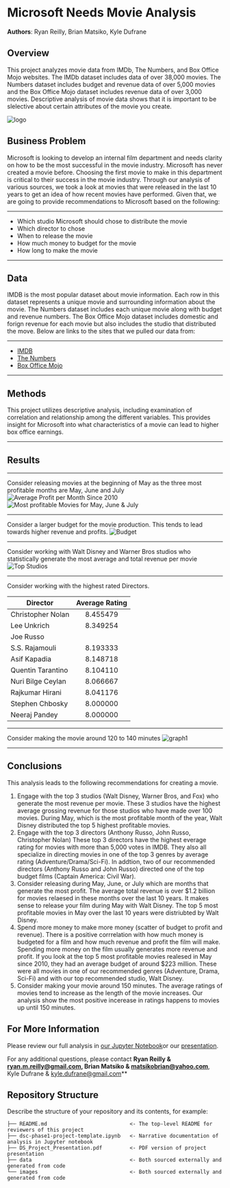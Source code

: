 # Microsoft Needs Movie Analysis

**Authors**: Ryan Reilly, Brian Matsiko, Kyle Dufrane

## Overview

This project analyzes movie data from IMDb, The Numbers, and Box Office Mojo websites. The IMDb dataset includes data of over 38,000 movies. The Numbers dataset includes budget and revenue data of over 5,000 movies and the Box Office Mojo dataset includes revenue data of over 3,000 movies. Descriptive analysis of movie data shows that it is important to be slelective about certain attributes of the movie you create.

![logo](images/logo.jpeg)

## Business Problem

Microsoft is looking to develop an internal film department and needs clarity on how to be the most successful in the movie industry. Microsoft has never created a movie before. Choosing the first movie to make in this department is critical to their success in the movie industry. Through our analysis of various sources, we took a look at movies that were released in the last 10 years to get an idea of how recent movies have performed. Given that, we are going to provide recommendations to Microsoft based on the following:
***
* Which studio Microsoft should chose to distribute the movie
* Which director to chose
* When to release the movie
* How much money to budget for the movie
* How long to make the movie
***

## Data

IMDB is the most popular dataset about movie information. Each row in this dataset represents a unique movie and surrounding information about the movie. The Numbers dataset includes each unique movie along with budget and revenue numbers. The Box Office Mojo dataset includes domestic and forign revenue for each movie but also includes the studio that distributed the move. Below are links to the sites that we pulled our data from:

***
* [IMDB](https://www.imdb.com/interfaces/)
* [The Numbers](https://www.the-numbers.com)
* [Box Office Mojo](https://www.boxofficemojo.com)
***

## Methods

This project utilizes descriptive analysis, including examination of correlation and relationship among the different variables. This provides insight for Microsoft into what characteristics of a movie can lead to higher box office earnings.

***

## Results

***
Consider releasing movies at the beginning of May as the three most profitable months are May, June and July
![Average Profit per Month Since 2010](./images/profit_per_month.png)
![Most profitable Movies for May, June & July](./images/most_profitable_movies.png)
***

Consider a larger budget for the movie production. This tends to lead towards higher revenue and profits.
![Budget](./images/budget_profit_revenue.png)
***

Consider working with Walt Disney and Warner Bros studios who statistically generate the most average and total revenue per movie
![Top Studios](./images/top_studios_revenue.png)
***

Consider working with the highest rated Directors.

| Director           | Average Rating|
| -------------      |:-------------:| 
| Christopher Nolan  |8.455479       | 
| Lee Unkrich        |8.349254       | 
| Joe Russo|         |8.198621       |
| S.S. Rajamouli     |8.193333       | 
| Asif Kapadia       |8.148718       | 
| Quentin Tarantino  |8.104110       | 
| Nuri Bilge Ceylan  |8.066667       | 
| Rajkumar Hirani    |8.041176       | 
| Stephen Chbosky    |8.000000       | 
| Neeraj Pandey      |8.000000       | 
***

Consider making the movie around 120 to 140 minutes
![graph1](./images/rating_runtime_minutes.png)
***


## Conclusions

This analysis leads to the following recommendations for creating a movie.
1. Engage with the top 3 studios (Walt Disney, Warner Bros, and Fox) who generate the most revenue per movie.
These 3 studios have the highest average grossing revenue for those studios who have made over 100 movies. During May, which is the most profitable month of the year, Walt Disney distributed the top 5 highest profitable movies.
2. Engage with the top 3 directors (Anthony Russo, John Russo, Christopher Nolan)
These top 3 directors have the highest everage rating for movies with more than 5,000 votes in IMDB. They also all specialize in directing movies in one of the top 3 genres by average rating (Adventure/Drama/Sci-Fi). In addtion, two of our recommended directors (Anthony Russo and John Russo) directed one of the top budget films (Captain America: Civil War).
3. Consider releasing during May, June, or July which are months that generate the most profit.
The average total revenue is over $1.2 billion for movies relaesed in these months over the last 10 years. It makes sense to release your film during May with Walt Disney. The top 5 most profitable movies in May over the last 10 years were distriubted by Walt Disney.
4. Spend more money to make more money (scatter of budget to profit and revenue).
There is a positive corrrelation with how much money is budgeted for a film and how much revenue and profit the film will make. Spending more money on the film usually generates more revenue and profit. If you look at the top 5 most profitable movies realesed in May since 2010, they had an average budget of around $223 million. These were all movies in one of our recommended genres (Adventure, Drama, Sci-Fi) and with our top recommended studio, Walt Disney.
5. Consider making your movie around 150 minutes.
The average ratings of movies tend to increase as the length of the movie increases. Our analysis show the most positive incerease in ratings happens to movies up until 150 minutes.


## For More Information

Please review our full analysis in [our Jupyter Notebook](./final_notebook.ipynb)or our [presentation](./DS_Project_Presentation.pdf).

For any additional questions, please contact **Ryan Reilly & ryan.m.reilly@gmail.com, Brian Matsiko & matsikobrian@yahoo.com**, Kyle Dufrane & kyle.dufrane@gmail.com**

## Repository Structure

Describe the structure of your repository and its contents, for example:

```
├── README.md                           <- The top-level README for reviewers of this project
├── dsc-phase1-project-template.ipynb   <- Narrative documentation of analysis in Jupyter notebook
├── DS_Project_Presentation.pdf         <- PDF version of project presentation
├── data                                <- Both sourced externally and generated from code
└── images                              <- Both sourced externally and generated from code
```
